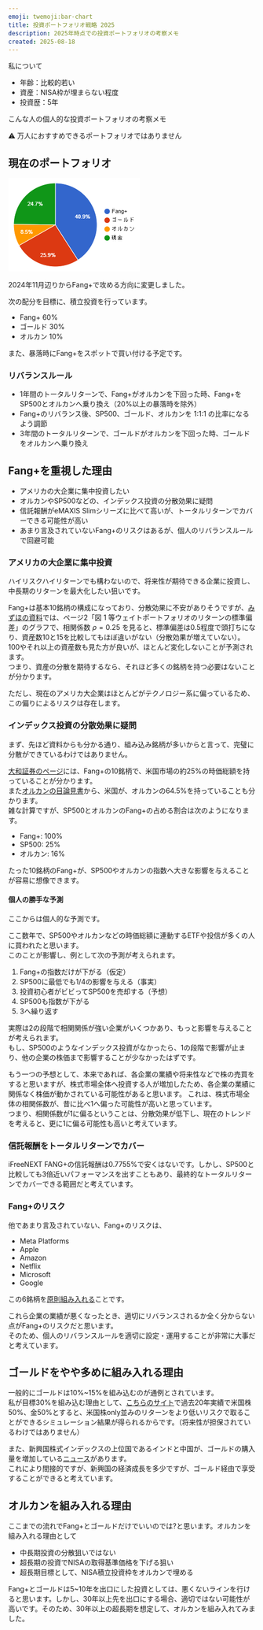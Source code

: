 ```yaml
---
emoji: twemoji:bar-chart
title: 投資ポートフォリオ戦略 2025
description: 2025年時点での投資ポートフォリオの考察メモ
created: 2025-08-18
---
```


私について
- 年齢：比較的若い
- 資産：NISA枠が埋まらない程度
- 投資歴：5年

こんな人の個人的な投資ポートフォリオの考察メモ

⚠️ 万人におすすめできるポートフォリオではありません

## 現在のポートフォリオ

![portfolio](../assets/inv-my-portfolio-2025-chart.png)

2024年11月辺りからFang+で攻める方向に変更しました。

次の配分を目標に、積立投資を行っています。
- Fang+ 60%
- ゴールド 30%
- オルカン 10%

また、暴落時にFang+をスポットで買い付ける予定です。

### リバランスルール
- 1年間のトータルリターンで、Fang+がオルカンを下回った時、Fang+をSP500とオルカンへ乗り換え（20%以上の暴落時を除外）
- Fang+のリバランス後、SP500、ゴールド、オルカンを 1:1:1 の比率になるよう調節
- 3年間のトータルリターンで、ゴールドがオルカンを下回った時、ゴールドをオルカンへ乗り換え

## Fang+を重視した理由
- アメリカの大企業に集中投資したい
- オルカンやSP500などの、インデックス投資の分散効果に疑問
- 信託報酬がeMAXIS Slimシリーズに比べて高いが、トータルリターンでカバーできる可能性が高い
- あまり言及されていないFang+のリスクはあるが、個人のリバランスルールで回避可能

### アメリカの大企業に集中投資
ハイリスクハイリターンでも構わないので、将来性が期待できる企業に投資し、中長期のリターンを最大化したい狙いです。

Fang+は基本10銘柄の構成になっており、分散効果に不安がありそうですが、[みずほの資料](https://www.mizuho-rt.co.jp/publication/report/2022/pdf/fe38.pdf)では、ページ2「図 1 等ウェイトポートフォリオのリターンの標準偏差」のグラフで、相関係数 $ρ=0.25$ を見ると、標準偏差は0.5程度で頭打ちになり、資産数10と15を比較してもほぼ違いがない（分散効果が増えていない）。100やそれ以上の資産数も見た方が良いが、ほとんど変化しないことが予測されます。  
つまり、資産の分散を期待するなら、それほど多くの銘柄を持つ必要はないことが分かります。

ただし、現在のアメリカ大企業はほとんどがテクノロジー系に偏っているため、この偏りによるリスクは存在します。

### インデックス投資の分散効果に疑問
まず、先ほど資料からも分かる通り、組み込み銘柄が多いからと言って、完璧に分散ができているわけではありません。

[大和証券のページ](https://www.daiwa-am.co.jp/special/fang/index.html)には、Fang+の10銘柄で、米国市場の約25%の時価総額を持っていることが分かります。  
また[オルカンの目論見書](https://emaxis.am.mufg.jp/fund/253425.html)から、米国が、オルカンの64.5%を持っていることも分かります。  
雑な計算ですが、SP500とオルカンのFang+の占める割合は次のようになります。
- Fang+: 100%
- SP500: 25%
- オルカン: 16%

たった10銘柄のFang+が、SP500やオルカンの指数へ大きな影響を与えることが容易に想像できます。

#### 個人の勝手な予測

ここからは個人的な予測です。

ここ数年で、SP500やオルカンなどの時価総額に連動するETFや投信が多くの人に買われたと思います。  
このことが影響し、例として次の予測が考えられます。
1. Fang+の指数だけが下がる（仮定）
2. SP500に最低でも1/4の影響を与える（事実）
3. 投資初心者がビビってSP500を売却する（予想）
4. SP500も指数が下がる
5. 3へ繰り返す

実際は2の段階で相関関係が強い企業がいくつかあり、もっと影響を与えることが考えられます。  
もし、SP500のようなインデックス投資がなかったら、1の段階で影響が止まり、他の企業の株価まで影響することが少なかったはずです。

もう一つの予想として、本来であれば、各企業の業績や将来性などで株の売買をすると思いますが、株式市場全体へ投資する人が増加したため、各企業の業績に関係なく株価が動かされている可能性があると思います。
これは、株式市場全体の相関係数が、昔に比べ1へ偏った可能性が高いと思っています。  
つまり、相関係数が1に偏るということは、分散効果が低下し、現在のトレンドを考えると、更に1に偏る可能性も高いと考えています。

### 信託報酬をトータルリターンでカバー
iFreeNEXT FANG+の信託報酬は0.7755%で安くはないです。しかし、SP500と比較しても3倍近いパフォーマンスを出すこともあり、最終的なトータルリターンでカバーできる範囲だと考えています。

### Fang+のリスク
他であまり言及されていない、Fang+のリスクは、
- Meta Platforms
- Apple
- Amazon
- Netflix
- Microsoft
- Google

この6銘柄を[原則組み入れる](https://www.daiwa-am.co.jp/fundletter/20221212_06.pdf)ことです。

これら企業の業績が悪くなったとき、適切にリバランスされるか全く分からない点がFang+のリスクだと思います。  
そのため、個人のリバランスルールを適切に設定・運用することが非常に大事だと考えています。

## ゴールドをやや多めに組み入れる理由

一般的にゴールドは10%~15%を組み込むのが通例とされています。  
私が目標30%を組み込む理由として、[こちらのサイト](https://myindex.jp/myaa/guest.php)で過去20年実績で米国株50%、金50%とすると、米国株only並みのリターンをより低いリスクで取ることができるシミュレーション結果が得られるからです。（将来性が担保されているわけではありません）

また、新興国株式インデックスの上位国であるインドと中国が、ゴールドの購入量を増加している[ニュース](https://gold.bullionvault.jp/%E3%82%B4%E3%83%BC%E3%83%AB%E3%83%89%E3%83%8B%E3%83%A5%E3%83%BC%E3%82%B9/%E4%B8%96%E7%95%8C%E3%81%AE%E5%9B%BD%E3%80%85%E3%81%AE%E9%87%91%E6%BA%96%E5%82%99%E3%81%AB%E3%81%A4%E3%81%84%E3%81%A6)があります。  
これにより間接的ですが、新興国の経済成長を多少ですが、ゴールド経由で享受することができると考えています。

## オルカンを組み入れる理由

ここまでの流れでFang+とゴールドだけでいいのでは?と思います。オルカンを組み入れる理由として
- 中長期投資の分散狙いではない
- 超長期の投資でNISAの取得基準価格を下げる狙い
- 超長期目標として、NISA積立投資枠をオルカンで埋める

Fang+とゴールドは5~10年を出口にした投資としては、悪くないラインを行けると思います。しかし、30年以上先を出口にする場合、適切ではない可能性が高いです。そのため、30年以上の超長期を想定して、オルカンを組み入れてみました。
